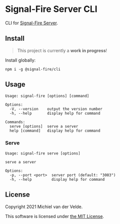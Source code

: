 # Signal-Fire Server CLI

CLI for [Signal-Fire Server](https://github.com/Signal-Fire/server).

## Install

> This project is currently a __work in progress__!

Install globally:

```
npm i -g @signal-fire/cli
```

## Usage

```
Usage: signal-fire [options] [command]

Options:
  -V, --version    output the version number
  -h, --help       display help for command

Commands:
  serve [options]  serve a server
  help [command]   display help for command
```

### Serve

```
Usage: signal-fire serve [options]

serve a server

Options:
  -p, --port <port>  server port (default: "3003")
  -h, --help         display help for command
```

## License

Copyright 2021 Michiel van der Velde.

This software is licensed under [the MIT License](LICENSE).
